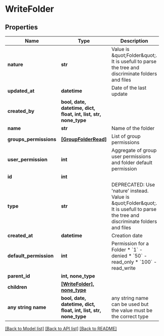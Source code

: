 # WriteFolder


## Properties
Name | Type | Description | Notes
------------ | ------------- | ------------- | -------------
**nature** | **str** | Value is \&quot;Folder\&quot;. It is usefull to parse the tree and discriminate folders and files | [readonly] 
**updated_at** | **datetime** | Date of the last update | [readonly] 
**created_by** | **bool, date, datetime, dict, float, int, list, str, none_type** |  | [readonly] 
**name** | **str** | Name of the folder | 
**groups_permissions** | [**[GroupFolderRead]**](GroupFolderRead.md) | List of group permissions | [readonly] 
**user_permission** | **int** | Aggregate of group user permissions and folder default permission | [readonly] 
**id** | **int** |  | [readonly] 
**type** | **str** | DEPRECATED: Use &#39;nature&#39; instead. Value is \&quot;Folder\&quot;. It is usefull to parse the tree and discriminate folders and files | [readonly] 
**created_at** | **datetime** | Creation date | [readonly] 
**default_permission** | **int** | Permission for a Folder  * &#x60;1&#x60; - denied * &#x60;50&#x60; - read_only * &#x60;100&#x60; - read_write | [optional] 
**parent_id** | **int, none_type** |  | [optional] 
**children** | [**[WriteFolder], none_type**](WriteFolder.md) |  | [optional] 
**any string name** | **bool, date, datetime, dict, float, int, list, str, none_type** | any string name can be used but the value must be the correct type | [optional]

[[Back to Model list]](../README.md#documentation-for-models) [[Back to API list]](../README.md#documentation-for-api-endpoints) [[Back to README]](../README.md)


